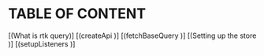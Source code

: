 # TABLE OF CONTENT
[(What is rtk query)]
[(createApi )]
[(fetchBaseQuery )]
[(Setting up the store )]
[(setupListeners )]


